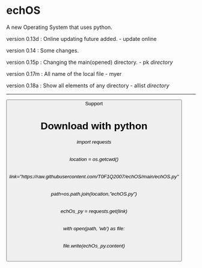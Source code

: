 # echOS
A new Operating System that uses python.

version 0.13d : Online updating future added. - update online

version 0.14 : Some changes.

version 0.15p : Changing the main(opened) directory. - pk _directory_

version 0.17m : All name of the local file - myer

version 0.18a : Show all elements of any directory - allist _directory_

--------------------------------------------------------
<button class="sapport">Support</sapport>
<style>
.style{
  color: blue
}
</style>
<h1>Download with python</h1>

<h6>import requests</h6>

<h6>location = os.getcwd()</h6>

<h6>link="https://raw.githubusercontent.com/T0F1Q2007/echOS/main/echOS.py"</h6>

<h6>path=os.path.join(location,"echOS.py")</h6>

<h6>echOs_py = requests.get(link)</h6>

<h6>with open(path, 'wb') as file:</h6>

<h6>	file.write(echOs_py.content)</h6>
